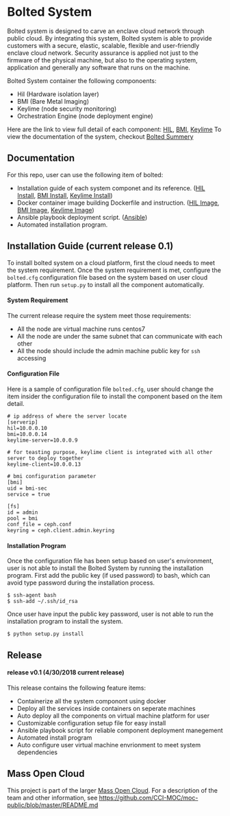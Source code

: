 # Bolted System
Bolted system is designed to carve an enclave cloud network through public cloud. By integrating this system, Bolted system is able to provide customers with a secure, elastic, scalable, flexible and user-friendly enclave cloud network. Security assurance is applied not just to the firmware of the physical machine, but also to the operating system, application and generally any software that runs on the machine. 

Bolted System container the following componoents:
* Hil (Hardware isolation layer)
* BMI (Bare Metal Imaging)
* Keylime (node security monitoring)
* Orchestration Engine (node deployment engine)

Here are the link to view full detail of each component: [HIL](https://github.com/CCI-MOC/hil), [BMI](https://github.com/CCI-MOC/ims), [Keylime](https://github.com/mit-ll/python-keylime)
To view the documentation of the system, checkout [Bolted Summery](docs)

## Documentation
For this repo, user can use the following item of bolted:
* Installation guide of each system componet and its reference. ([HIL Install](installation_guide/hil-install), [BMI Install](installation_guide/bmi-install), [Keylime Install](installation_guide/keylime-install))
* Docker container image building Dockerfile and instruction. ([HIL Image](containers/hil), [BMI Image](containers/bmi), [Keylime Image](containers/keylime))
* Ansible playbook deployment script. ([Ansible](ansible))
* Automated installation program.

## Installation Guide (current release 0.1)
To install bolted system on a cloud platform, first the cloud needs to meet the system requirement. Once the system requirement is met, configure the `bolted.cfg` configuration file based on the system based on user cloud platform. Then run `setup.py` to install all the component automatically.

#### System Requirement
The current release require the system meet those requirements:
* All the node are virtual machine runs centos7
* All the node are under the same subnet that can communicate with each other
* All the node should include the admin machine public key for `ssh` accessing


#### Configuration File
Here is a sample of configuration file `bolted.cfg`, user should change the item insider the configuration file to install the component based on the item detail.
```
# ip address of where the server locate
[serverip]
hil=10.0.0.10
bmi=10.0.0.14
keylime-server=10.0.0.9

# for teasting purpose, keylime client is integrated with all other server to deploy together
keylime-client=10.0.0.13

# bmi configuration parameter
[bmi]
uid = bmi-sec        
service = true           

[fs]
id = admin       
pool = bmi                   
conf_file = ceph.conf           
keyring = ceph.client.admin.keyring
```

#### Installation Program
Once the configuration file has been setup based on user's environment, user is not able to install the Bolted System by running the installation program. First add the public key (if used password) to bash, which can avoid type password during the installation process.
```
$ ssh-agent bash
$ ssh-add ~/.ssh/id_rsa
```
Once user have input the public key password, user is not able to run the installation program to install the system.
```
$ python setup.py install
```

## Release
#### release v0.1 (4/30/2018 current release)
This release contains the following feature items:
* Containerize all the system componont using docker
* Deploy all the services inside containers on seperate machines
* Auto deploy all the components on virtual machine platform for user
* Customizable configuration setup file for easy install
* Ansible playbook script for reliable component deployment manegement
* Automated install program
* Auto configure user virtual machine envrionment to meet system dependencies

## Mass Open Cloud
This project is part of the larger [Mass Open Cloud](https://massopen.cloud/).
For a description of the team and other information, see
https://github.com/CCI-MOC/moc-public/blob/master/README.md





